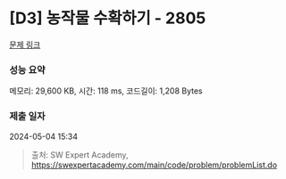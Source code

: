 # [D3] 농작물 수확하기 - 2805 

[문제 링크](https://swexpertacademy.com/main/code/problem/problemDetail.do?contestProbId=AV7GLXqKAWYDFAXB) 

### 성능 요약

메모리: 29,600 KB, 시간: 118 ms, 코드길이: 1,208 Bytes

### 제출 일자

2024-05-04 15:34



> 출처: SW Expert Academy, https://swexpertacademy.com/main/code/problem/problemList.do